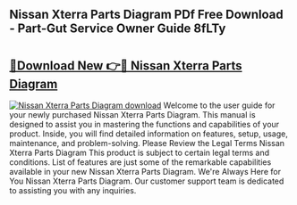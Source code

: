## Nissan Xterra Parts Diagram PDf Free Download - Part-Gut Service Owner Guide 8fLTy

# <h2><a href="http://dfls57.blite.top/?on=Nissan+Xterra+Parts+Diagram">🔗Download New 👉🔴 Nissan Xterra Parts Diagram</a></h2>

[![Nissan Xterra Parts Diagram download](https://i.imgur.com/lujVjoI.png)](http://dfls57.blite.top/?on=Nissan+Xterra+Parts+Diagram)
Welcome to the user guide for your newly purchased Nissan Xterra Parts Diagram. This manual is designed to assist you in mastering the functions and capabilities of your product. Inside, you will find detailed information on features, setup, usage, maintenance, and problem-solving. Please Review the Legal Terms Nissan Xterra Parts Diagram This product is subject to certain legal terms and conditions. List of features are just some of the remarkable capabilities available in your new Nissan Xterra Parts Diagram. We're Always Here for You Nissan Xterra Parts Diagram. Our customer support team is dedicated to assisting you with any inquiries.
